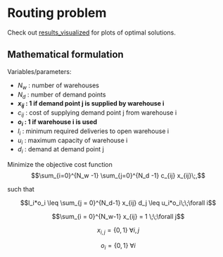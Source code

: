 # Routing problem

Check out [results_visualized](results_visualized.md) for plots of optimal solutions.

## Mathematical formulation

Variables/parameters:

 - $N_w$ : number of warehouses
 - $N_d$ : number of demand points
 - **$x_{ij}$ : 1 if demand point j is supplied by warehouse i**
 - $c_{ij}$ : cost of supplying demand point j from warehouse i 
 - **$o_{i}$ : 1 if warehouse i is used**
 - $l_i$ : minimum required deliveries to open warehouse i 
 - $u_i$ : maximum capacity of warehouse i
 - $d_i$ : demand at demand point j


Minimize the objective cost function
$$\sum_{i=0}^{N_w -1} \sum_{j=0}^{N_d -1} c_{ij} x_{ij}\;,$$

such that

$$l_i*o_i \leq \sum_{j = 0}^{N_d-1} x_{ij} d_j \leq u_i*o_i\;\;\forall i$$

$$\sum_{i = 0}^{N_w-1} x_{ij} = 1 \;\;\forall j$$

$$x_{i,j} = \{0,1\}\; \forall i,j$$

$$o_i = \{0,1\}\; \forall i$$